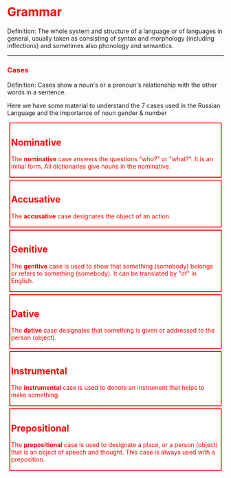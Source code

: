 <div class="container">
 <h1 style="color:red;">Grammar</h1>
<p> Definition: The whole system and structure of a language or of languages in general, usually taken as consisting of syntax and morphology (including inflections) and sometimes also phonology and semantics. </p>
<hr>
<h3 style="color:red;">Cases</h3>
 <p></p>
 <p> Definition: Cases show a noun's or a pronoun's relationship with the other words in a sentence. 
<p>Here we have some material to understand the 7 cases used in the Russian Language and the importance of noun gender & number</p>

<style>
.case {
  background-color: white;
  color: red;
  border: 2px solid red;
  margin: 5px;
  padding: 2px;
}
</style>
</head>
<body>

<div class="case">
<h2>Nominative</h2>
<p>The <b>nominative</b> case answers the questions "who?" or "what?". It is an initial form. All dictionaries give nouns in the nominative.</p>
</div> 

<div class="case">
<h2>Accusative</h2>
<p>The <b>accusative</b> case designates the object of an action.</p>
</div>

<div class="case">
<h2>Genitive</h2>
<p>The <b>genitive</b> case is used to show that something (somebody) belongs or refers to something (somebody). It can be translated by "of" in English.</p>
</div>

<div class="case">
<h2>Dative</h2>
<p>The <b>dative</b> case designates that something is given or addressed to the person (object).</p>
</div>

<div class="case">
<h2>Instrumental</h2>
<p>The <b>instrumental</b> case is used to denote an instrument that helps to make something.</p>
</div>

<div class="case">
<h2>Prepositional</h2>
<p>The <b>prepositional</b> case is used to designate a place, or a person (object) that is an object of speech and thought. This case is always used with a preposition.</p>
</div>
